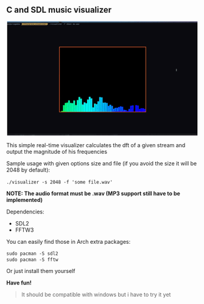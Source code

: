 ## C and SDL music visualizer

<p align="center">
    <img src="gif/example.gif">
</p>

This simple real-time visualizer calculates the dft of a given stream and output the magnitude of his frequencies

Sample usage with given options size and file (if you avoid the size it will be 2048 by default):

`./visualizer -s 2048 -f 'some file.wav'`

**NOTE: The audio format must be .wav (MP3 support still have to be implemented)**

Dependencies:
- SDL2
- FFTW3

You can easily find those in Arch extra packages:
```
sudo pacman -S sdl2
sudo pacman -S fftw
```
Or just install them yourself

**__Have fun!__**

>It should be compatible with windows but i have to try it yet
